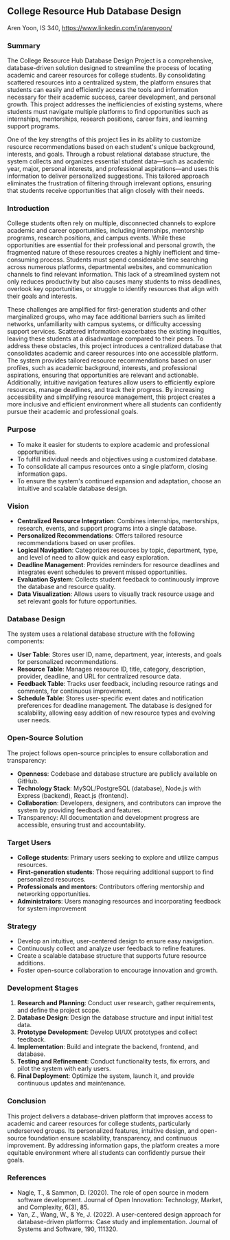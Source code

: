 ## College Resource Hub Database Design
Aren Yoon, IS 340, https://www.linkedin.com/in/arenyoon/

### Summary
The College Resource Hub Database Design Project is a comprehensive, database-driven solution designed to streamline the process of locating academic and career resources for college students. By consolidating scattered resources into a centralized system, the platform ensures that students can easily and efficiently access the tools and information necessary for their academic success, career development, and personal growth. This project addresses the inefficiencies of existing systems, where students must navigate multiple platforms to find opportunities such as internships, mentorships, research positions, career fairs, and learning support programs.

One of the key strengths of this project lies in its ability to customize resource recommendations based on each student's unique background, interests, and goals. Through a robust relational database structure, the system collects and organizes essential student data—such as academic year, major, personal interests, and professional aspirations—and uses this information to deliver personalized suggestions. This tailored approach eliminates the frustration of filtering through irrelevant options, ensuring that students receive opportunities that align closely with their needs.

### Introduction
College students often rely on multiple, disconnected channels to explore academic and career opportunities, including internships, mentorship programs, research positions, and campus events. While these opportunities are essential for their professional and personal growth, the fragmented nature of these resources creates a highly inefficient and time-consuming process. Students must spend considerable time searching across numerous platforms, departmental websites, and communication channels to find relevant information. This lack of a streamlined system not only reduces productivity but also causes many students to miss deadlines, overlook key opportunities, or struggle to identify resources that align with their goals and interests.

These challenges are amplified for first-generation students and other marginalized groups, who may face additional barriers such as limited networks, unfamiliarity with campus systems, or difficulty accessing support services. Scattered information exacerbates the existing inequities, leaving these students at a disadvantage compared to their peers. To address these obstacles, this project introduces a centralized database that consolidates academic and career resources into one accessible platform. The system provides tailored resource recommendations based on user profiles, such as academic background, interests, and professional aspirations, ensuring that opportunities are relevant and actionable. Additionally, intuitive navigation features allow users to efficiently explore resources, manage deadlines, and track their progress. By increasing accessibility and simplifying resource management, this project creates a more inclusive and efficient environment where all students can confidently pursue their academic and professional goals.

### Purpose
- To make it easier for students to explore academic and professional opportunities.  
- To fulfill individual needs and objectives using a customized database.
- To consolidate all campus resources onto a single platform, closing information gaps. 
- To ensure the system's continued expansion and adaptation, choose an intuitive and scalable database design.

### Vision
- **Centralized Resource Integration**: Combines internships, mentorships, research, events, and support programs into a single database.
- **Personalized Recommendations**: Offers tailored resource recommendations based on user profiles.
- **Logical Navigation**: Categorizes resources by topic, department, type, and level of need to allow quick and easy exploration.
- **Deadline Management**: Provides reminders for resource deadlines and integrates event schedules to prevent missed opportunities.
- **Evaluation System**: Collects student feedback to continuously improve the database and resource quality.
- **Data Visualization**: Allows users to visually track resource usage and set relevant goals for future opportunities.

### Database Design
The system uses a relational database structure with the following components:
- **User Table**: Stores user ID, name, department, year, interests, and goals for personalized recommendations.
- **Resource Table**: Manages resource ID, title, category, description, provider, deadline, and URL for centralized resource data.
- **Feedback Table**: Tracks user feedback, including resource ratings and comments, for continuous improvement.
- **Schedule Table**: Stores user-specific event dates and notification preferences for deadline management.
The database is designed for scalability, allowing easy addition of new resource types and evolving user needs.

### Open-Source Solution
The project follows open-source principles to ensure collaboration and transparency:
- **Openness**: Codebase and database structure are publicly available on GitHub.
- **Technology Stack**: MySQL/PostgreSQL (database), Node.js with Express (backend), React.js (frontend).
- **Collaboration**: Developers, designers, and contributors can improve the system by providing feedback and features.
- Transparency: All documentation and development progress are accessible, ensuring trust and accountability.

### Target Users
- **College students**: Primary users seeking to explore and utilize campus resources.
- **First-generation students**: Those requiring additional support to find personalized resources.
- **Professionals and mentors**: Contributors offering mentorship and networking opportunities.
- **Administrators**: Users managing resources and incorporating feedback for system improvement

### Strategy
- Develop an intuitive, user-centered design to ensure easy navigation.
- Continuously collect and analyze user feedback to refine features.
- Create a scalable database structure that supports future resource additions.
- Foster open-source collaboration to encourage innovation and growth.

### Development Stages
1. **Research and Planning**: Conduct user research, gather requirements, and define the project scope.
2. **Database Design**: Design the database structure and input initial test data.
3. **Prototype Development**: Develop UI/UX prototypes and collect feedback.
4. **Implementation**: Build and integrate the backend, frontend, and database.
5. **Testing and Refinement**: Conduct functionality tests, fix errors, and pilot the system with early users.
6. **Final Deployment**: Optimize the system, launch it, and provide continuous updates and maintenance.

### Conclusion
This project delivers a database-driven platform that improves access to academic and career resources for college students, particularly underserved groups. Its personalized features, intuitive design, and open-source foundation ensure scalability, transparency, and continuous improvement. By addressing information gaps, the platform creates a more equitable environment where all students can confidently pursue their goals.

### References
- Nagle, T., & Sammon, D. (2020). The role of open source in modern software development. Journal of Open Innovation: Technology, Market, and Complexity, 6(3), 85.
- Yan, Z., Wang, W., & Ye, J. (2022). A user-centered design approach for database-driven platforms: Case study and implementation. Journal of Systems and Software, 190, 111320.


